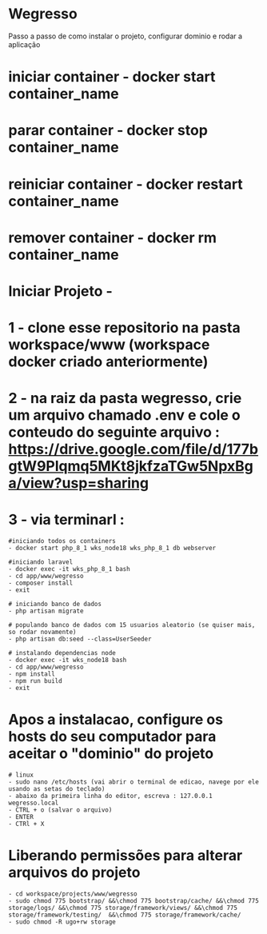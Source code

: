 # Wegresso
Passo a passo de como instalar o projeto, configurar dominio e rodar a aplicação

# iniciar container - docker start container_name
# parar container - docker stop container_name
# reiniciar container - docker restart container_name
# remover container - docker rm container_name

# Iniciar Projeto - 

# 1 - clone esse repositorio na pasta workspace/www (workspace docker criado anteriormente)
# 2 - na raiz da pasta wegresso, crie um arquivo chamado .env e cole o conteudo do seguinte arquivo : https://drive.google.com/file/d/177bgtW9Plqmq5MKt8jkfzaTGw5NpxBga/view?usp=sharing

# 3 - via terminarl : 
    #iniciando todos os containers
    - docker start php_8_1 wks_node18 wks_php_8_1 db webserver
    
    #iniciando laravel
    - docker exec -it wks_php_8_1 bash
    - cd app/www/wegresso
    - composer install
    - exit
    
    # iniciando banco de dados
    - php artisan migrate
    
    # populando banco de dados com 15 usuarios aleatorio (se quiser mais, so rodar novamente)
    - php artisan db:seed --class=UserSeeder
    
    # instalando dependencias node
    - docker exec -it wks_node18 bash
    - cd app/www/wegresso
    - npm install
    - npm run build
    - exit
    
# Apos a instalacao, configure os hosts do seu computador para aceitar o "dominio" do projeto
    # linux
    - sudo nano /etc/hosts (vai abrir o terminal de edicao, navege por ele usando as setas do teclado)
    - abaixo da primeira linha do editor, escreva : 127.0.0.1      wegresso.local
    - CTRL + o (salvar o arquivo)
    - ENTER
    - CTRl + X
# Liberando permissões para alterar arquivos do projeto
    - cd workspace/projects/www/wegresso
    - sudo chmod 775 bootstrap/ &&\chmod 775 bootstrap/cache/ &&\chmod 775 storage/logs/ &&\chmod 775 storage/framework/views/ &&\chmod 775 storage/framework/testing/  &&\chmod 775 storage/framework/cache/
    - sudo chmod -R ugo+rw storage
